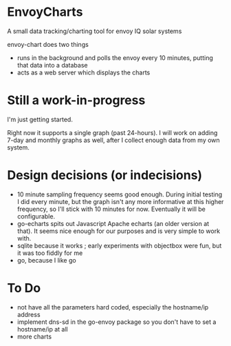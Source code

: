 # EnvoyCharts
A small data tracking/charting tool for envoy IQ solar systems

envoy-chart does two things
* runs in the background and polls the envoy every 10 minutes, putting that data into a database
* acts as a web server which displays the charts

# Still a work-in-progress
I'm just getting started.

Right now it supports a single graph (past 24-hours). I will work on adding 7-day and monthly graphs as well, after I collect enough data from my own system.

# Design decisions (or indecisions)
* 10 minute sampling frequency seems good enough. During initial testing I did every minute, but the graph isn't any more informative at this higher frequency, so I'll stick with 10 minutes for now. Eventually it will be configurable.
* go-echarts spits out Javascript Apache echarts (an older version at that). It seems nice enough for our purposes and is very simple to work with.
* sqlite because it works ; early experiments with objectbox were fun, but it was too fiddly for me
* go, because I like go

# To Do
* not have all the parameters hard coded, especially the hostname/ip address
* implement dns-sd in the go-envoy package so you don't have to set a hostname/ip at all
* more charts
